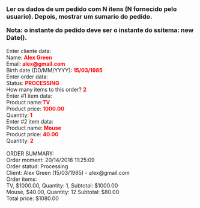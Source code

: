 <html><style>
b{
color:red;
}
</style>

<h3>
    Ler os dados de um pedido com N itens (N fornecido pelo usuario). Depois, mostrar um sumario do pedido. 
    <p>
    Nota: o instante do pedido deve ser o instante do ssitema: new Date().
    </p>
</h3>

<p>
Enter cliente data:<br>
Name: <b> Alex Green</b><br>
Email:<b> alex@gmail.com</b><br>
Birth date (DD/MM/YYYY): <b>15/03/1985</b><br>
Enter order data:<br>
Status: <b>PROCESSING</b><br>
How many items to this order? <b>2</b><br>
Enter #1 item data:<br>
Product name:<b>TV</b><br>
Product price: <b>1000.00</b><br>
Quantity:<b> 1</b><br>
Enter #2 item data:<br>
Product name:<b> Mouse<br></b>
Product price: <b>40.00<br></b>
Quantity:<b> 2<br></b>
<br>
ORDER SUMMARY:<br>
Order moment: 20/14/2018 11:25:09<br>
Order statud: Processing<br>
Client: Alex Green (15/03/1985) - alex@gmail.com<br>
Order items:<br>
TV, $1000.00, Quantity: 1, Subtotal: $1000.00<br>
Mouse, $40.00, Quantity: 12 Subtotal: $80.00<br>
Total price: $1080.00<br>
</p>
</html>